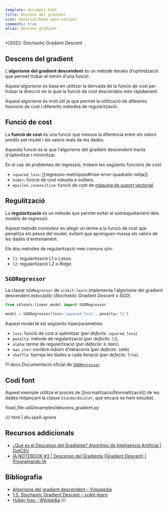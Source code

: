 ```yaml
---
template: document.html
title: Descens del gradient
icon: material/book-open-variant
comments: true
alias: descens-gradient
---
```


*[SGD]: Stochastic Gradient Descent

## Descens del gradient
L'__algorisme del gradient descendent__ és un mètode iteratiu
d'optimització que permet trobar el mínim d'una funció.

Aquest algorisme es basa en utilitzar la derivada de la funció
de cost per trobar la direcció en la qual la funció de cost
descendeix més ràpidament.

Aquest algorisme és molt útil ja que permet la utilització de diferents
funcions de cost i diferents mètodes de regularització.

## Funció de cost
La __funció de cost__ és una funció que mesura la diferència entre
els valors predits pel model i els valors reals de les dades.

Aquesta funció és la que l'algorisme del gradient descendent
tracta d'optimitzar i minimitzar.

En el cas de problemes de regressió, trobem les següents funcions de cost:

- `squared_loss`: [[regressio-metriques#mse-error-quadratic-mitja]].
- `huber`: funció de cost robusta a outliers.
- `epsilon_insensitive`: funció de cost de [màquina de suport vectorial](https://ca.wikipedia.org/wiki/M%C3%A0quina_de_vector_de_suport).

## Regulització
La __regularització__ és un mètode que permet evitar el sobreajustament
dels models de regressió.

Aquest mètode consisteix en afegir un terme a la funció de cost
que penalitza els pesos del model, evitant que aprenguen massa
els valors de les dades d'entrenament.

Els dos mètodes de regularització més comuns són:

- `l1`: regularització L1 o _Lasso_.
- `l2`: regularització L2 o _Ridge_.


## `SGDRegressor`
La classe `SGDRegressor` de `scikit-learn` implementa l'algorisme
del gradient descendent estocàstic (_Stochastic Gradient Descent_ o _SGD_).

```python
from sklearn.linear_model import SGDRegressor

model = SGDRegressor(loss='squared_loss', penalty='l2')
```

Aquest model té els següents hiperparàmetres:

- `loss`: funció de cost a optimitzar (_per defecte_: `squared_loss`).
- `penalty`: mètode de regularització (_per defecte_: `l2`).
- `alpha`: terme de regularització (_per defecte_: `0.0001`).
- `max_iter`: nombre màxim d'iteracions (_per defecte_: `1000`).
- `shuffle`: barreja les dades a cada iteració (_per defecte_: `True`).

!!! docs
    Documentació oficial de [`SGDRegressor`](https://scikit-learn.org/stable/modules/generated/sklearn.linear_model.SGDRegressor.html)

## Codi font
Aquest exemple utilitza el procés de [[normalitzacio|Normalització]] de les dades
mitjançant la classe `StandardScaler`, que encara no hem estudiat.

!load_file ud4/examples/descens_gradient.py

/// html | div.spell-ignore
## Recursos addicionals
- [¿Qué es el Descenso del Gradiente? Algoritmo de Inteligencia Artificial | DotCSV
](https://www.youtube.com/watch?v=A6FiCDoz8_4)
- [IA NOTEBOOK #3 | Descenso del Gradiente (Gradient Descent) | Programando IA
](https://www.youtube.com/watch?v=-_A_AAxqzCg)


## Bibliografia
- [Algorisme del gradient descendent – Viquipèdia](https://ca.wikipedia.org/wiki/Algorisme_del_gradient_descendent)
- [1.5. Stochastic Gradient Descent – scikit-learn](https://scikit-learn.org/stable/modules/sgd.html)
- [Huber loss - Wikipedia](https://en.wikipedia.org/wiki/Huber_loss)
///